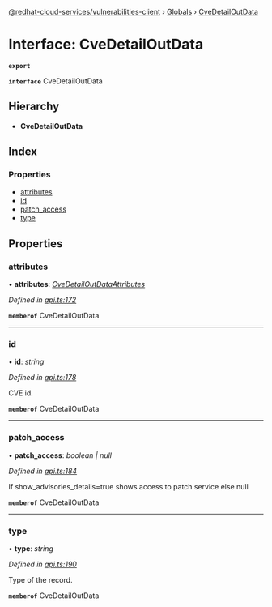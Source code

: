 [@redhat-cloud-services/vulnerabilities-client](../README.md) › [Globals](../globals.md) › [CveDetailOutData](cvedetailoutdata.md)

# Interface: CveDetailOutData

**`export`** 

**`interface`** CveDetailOutData

## Hierarchy

* **CveDetailOutData**

## Index

### Properties

* [attributes](cvedetailoutdata.md#attributes)
* [id](cvedetailoutdata.md#id)
* [patch_access](cvedetailoutdata.md#patch_access)
* [type](cvedetailoutdata.md#type)

## Properties

###  attributes

• **attributes**: *[CveDetailOutDataAttributes](cvedetailoutdataattributes.md)*

*Defined in [api.ts:172](https://github.com/RedHatInsights/javascript-clients/blob/master/packages/vulnerabilities/api.ts#L172)*

**`memberof`** CveDetailOutData

___

###  id

• **id**: *string*

*Defined in [api.ts:178](https://github.com/RedHatInsights/javascript-clients/blob/master/packages/vulnerabilities/api.ts#L178)*

CVE id.

**`memberof`** CveDetailOutData

___

###  patch_access

• **patch_access**: *boolean | null*

*Defined in [api.ts:184](https://github.com/RedHatInsights/javascript-clients/blob/master/packages/vulnerabilities/api.ts#L184)*

If show_advisories_details=true shows access to patch service else null

**`memberof`** CveDetailOutData

___

###  type

• **type**: *string*

*Defined in [api.ts:190](https://github.com/RedHatInsights/javascript-clients/blob/master/packages/vulnerabilities/api.ts#L190)*

Type of the record.

**`memberof`** CveDetailOutData
